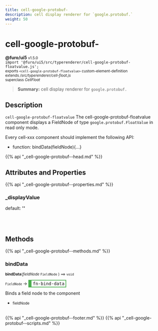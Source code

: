 ```yaml
---
title: cell-google-protobuf-
description: cell display renderer for `google.protobuf.`
weight: 50
---
```


# cell-google-protobuf-
**@furo/ui5** <small>v1.5.0</small>
<br>`import '@furo/ui5/src/typerenderer/cell-google-protobuf-floatvalue.js';`<small>
<br>exports `<cell-google-protobuf-floatvalue>` custom-element-definition
<br>extends */src/typerenderer/cell-float.js*
<br>superclass *CellFloat*</small>

> **Summary:** cell display renderer for `google.protobuf.`

## Description

`cell-google-protobuf-floatvalue`
The cell-google-protobuf-floatvalue component displays a FieldNode of type `google.protobuf.FloatValue` in read only mode.

Every cell-xxx component should implement the following API:
- function: bindData(fieldNode){...}

{{% api "_cell-google-protobuf--head.md" %}}

## Attributes and Properties
{{% api "_cell-google-protobuf--properties.md" %}}





### **_displayValue**
default: **&#39;&#39;**</small>


<br><br>

## Methods
{{% api "_cell-google-protobuf--methods.md" %}}


### **bindData**
<small>**bindData**(*fieldNode* `FieldNode` ) ⟹ `void`</small>

<small>`FieldNode` </small> →
<span  style="border-width:2px 2px 2px 10px; border-style: solid;border-color:  rgb(76, 175, 80);font-family:monospace; padding:2px 4px;">fn-bind-data</span>

Binds a field node to the component

- <small>fieldNode </small>
<br><br>






{{% api "_cell-google-protobuf--footer.md" %}}
{{% api "_cell-google-protobuf--scripts.md" %}}
